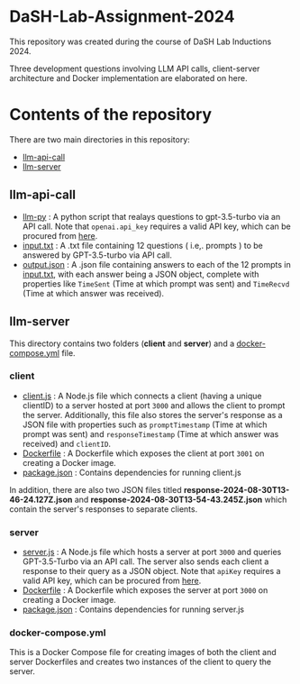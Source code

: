# DaSH-Lab-Assignment-2024

This repository was created during the course of DaSH Lab Inductions 2024. 

Three development questions involving LLM API calls, client-server architecture and Docker implementation are elaborated on here.

# Contents of the repository
There are two main directories in this repository:
- [llm-api-call](#llm-api-call)
- [llm-server](#llm-server)

## llm-api-call
- [llm-py](llm-api-call/llm-py) : A python script that realays questions to gpt-3.5-turbo via an API call. Note that `openai.api_key` requires a valid API key, which can be procured from [here](https://openai.com/index/openai-api/).
- [input.txt](llm-api-call/input.txt) : A .txt file containing 12 questions ( i.e,. prompts ) to be answered by GPT-3.5-turbo via API call.
- [output.json](llm-api-call/output.json) : A .json file containing answers to each of the 12 prompts in [input.txt](llm-api-call/input.txt), with each answer being a JSON object, complete with properties like `TimeSent` (Time at which prompt was sent) and  `TimeRecvd` (Time at which answer was received).

## llm-server
This directory contains two folders (**client** and **server**) and a [docker-compose.yml](llm-server/docker-compose.yml) file.
### client
- [client.js](llm-server/client/client.js) : A Node.js file which connects a client (having a unique clientID) to a server hosted at port `3000` and allows the client to prompt the server. Additionally, this file also stores the server's response as a JSON file with properties such as `promptTimestamp` (Time at which prompt was sent) and `responseTimestamp` (Time at which answer was received) and `clientID`.
- [Dockerfile](llm-server/client/Dockerfile) : A Dockerfile which exposes the client at port `3001` on creating a Docker image.
- [package.json](llm-server/client/package.json) : Contains dependencies for running client.js

In addition, there are also two JSON files titled **response-2024-08-30T13-46-24.127Z.json** and **response-2024-08-30T13-54-43.245Z.json** which contain the server's responses to separate clients.

### server
- [server.js](llm-server/server/server.js) : A Node.js file which hosts a server at port `3000` and queries GPT-3.5-Turbo via an API call. The server also sends each client a response to their query as a JSON object. Note that `apiKey` requires a valid API key, which can be procured from [here](https://openai.com/index/openai-api/).
- [Dockerfile](llm-server/server/Dockerfile) : A Dockerfile which exposes the server at port `3000` on creating a Docker image.
- [package.json](llm-server/server/package.json) : Contains dependencies for running server.js

 ### docker-compose.yml
 This is a Docker Compose file for creating images of both the client and server Dockerfiles and creates two instances of the client to query the server.
  

